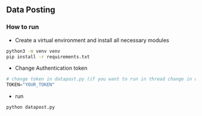 ## Data Posting

### How to run 
- Create a virtual environment and install all necessary modules
```bash
python3 -m venv venv
pip install -r requirements.txt
```

- Change Authentication token
```python
# change token in datapost.py (if you want to run in thread change in datapostthread.py)
TOKEN="YOUR_TOKEN"
```

- run
```bash
python datapost.py
```
